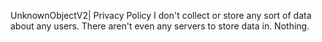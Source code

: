 UnknownObjectV2| Privacy Policy
I don't collect or store any sort of data about any users. 
There aren't even any servers to store data in. Nothing.
